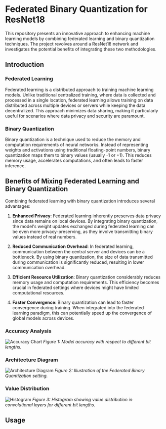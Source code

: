 # Federated Binary Quantization for ResNet18

This repository presents an innovative approach to enhancing machine learning models by combining federated learning and binary quantization techniques. The project revolves around a ResNet18 network and investigates the potential benefits of integrating these two methodologies.

## Introduction

### Federated Learning
Federated learning is a distributed approach to training machine learning models. Unlike traditional centralized training, where data is collected and processed in a single location, federated learning allows training on data distributed across multiple devices or servers while keeping the data decentralized. This approach minimizes data sharing, making it particularly useful for scenarios where data privacy and security are paramount.

### Binary Quantization
Binary quantization is a technique used to reduce the memory and computation requirements of neural networks. Instead of representing weights and activations using traditional floating-point numbers, binary quantization maps them to binary values (usually -1 or +1). This reduces memory usage, accelerates computations, and often leads to faster inference.

## Benefits of Mixing Federated Learning and Binary Quantization

Combining federated learning with binary quantization introduces several advantages:

1. **Enhanced Privacy**: Federated learning inherently preserves data privacy since data remains on local devices. By integrating binary quantization, the model's weight updates exchanged during federated learning can be even more privacy-preserving, as they involve transmitting binary values instead of real numbers.

2. **Reduced Communication Overhead**: In federated learning, communication between the central server and devices can be a bottleneck. By using binary quantization, the size of data transmitted during communication is significantly reduced, resulting in lower communication overhead.

3. **Efficient Resource Utilization**: Binary quantization considerably reduces memory usage and computation requirements. This efficiency becomes crucial in federated settings where devices might have limited computational resources.

4. **Faster Convergence**: Binary quantization can lead to faster convergence during training. When integrated into the federated learning paradigm, this can potentially speed up the convergence of global models across devices.


### Accuracy Analysis

![Accuracy Chart](link_to_accuracy_chart.png)
*Figure 1: Model accuracy with respect to different bit lengths.*

### Architecture Diagram

![Architecture Diagram](link_to_architecture_diagram.png)
*Figure 2: Illustration of the Federated Binary Quantization setting.*

### Value Distribution

![Histogram](link_to_histogram.png)
*Figure 3: Histogram showing value distribution in convolutional layers for different bit lengths.*

## Usage